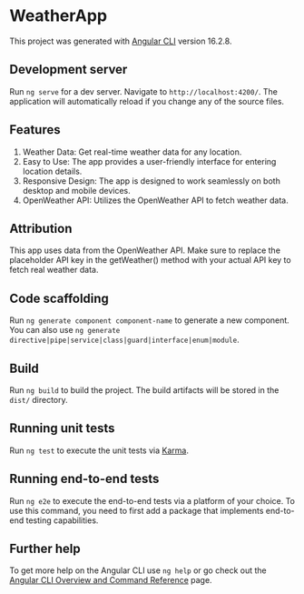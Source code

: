 # WeatherApp

This project was generated with [Angular CLI](https://github.com/angular/angular-cli) version 16.2.8.

## Development server

Run `ng serve` for a dev server. Navigate to `http://localhost:4200/`. The application will automatically reload if you change any of the source files.

## Features

1. Weather Data: Get real-time weather data for any location.
2. Easy to Use: The app provides a user-friendly interface for entering location details.
3. Responsive Design: The app is designed to work seamlessly on both desktop and mobile devices.
4. OpenWeather API: Utilizes the OpenWeather API to fetch weather data.

## Attribution

This app uses data from the OpenWeather API. Make sure to replace the placeholder API key in the getWeather() method with your actual API key to fetch real weather data.

## Code scaffolding

Run `ng generate component component-name` to generate a new component. You can also use `ng generate directive|pipe|service|class|guard|interface|enum|module`.

## Build

Run `ng build` to build the project. The build artifacts will be stored in the `dist/` directory.

## Running unit tests

Run `ng test` to execute the unit tests via [Karma](https://karma-runner.github.io).

## Running end-to-end tests

Run `ng e2e` to execute the end-to-end tests via a platform of your choice. To use this command, you need to first add a package that implements end-to-end testing capabilities.

## Further help

To get more help on the Angular CLI use `ng help` or go check out the [Angular CLI Overview and Command Reference](https://angular.io/cli) page.
